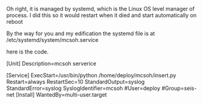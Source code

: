 Oh right, it is managed by systemd, which is the Linux OS level manager of process. I did this so it would restart when it died and start automatically on reboot

By the way for you and my edification the systemd file is at 
/etc/systemd/system/mcsoh.service

here is the code.

[Unit]
Description=mcsoh serverice

[Service]
ExecStart=/usr/bin/python  /home/deploy/mcsoh/insert.py
Restart=always
RestartSec=10
StandardOutput=syslog
StandardError=syslog
SyslogIdentifier=mcsoh
#User=deploy
#Group=seis-net
[Install]
WantedBy=multi-user.target

